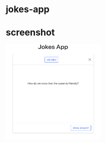 # jokes-app

# screenshot
 <img src="https://raw.githubusercontent.com/emmabeanween/jokes-app/main/images/jokesappone.png" 
 width="300" height="300"></br>
